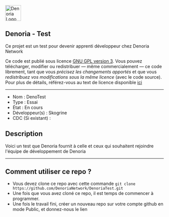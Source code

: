 <img src="https://i.imgur.com/O3ElN9Y.png" alt="Denoria Logo" width="50"/>

## Denoria - Test

Ce projet est un test pour devenir apprenti développeur chez Denoria Network

Ce code est publié sous licence [GNU GPL version 3](https://www.gnu.org/licenses/quick-guide-gplv3.fr.html). Vous pouvez télécharger, modifier ou redistribuer — même commercialement — ce code librement, tant que vous *précisez les changements apportés* et que vous *redistribuez vos modifications sous la même licence* (avec le code source).
Pour plus de détails, référez-vous au text de licence disponible [ici](LICENSE)

------------------------------------

- Nom : DenoTest
- Type : Essai
- État : En cours
- Développeur(s) : Skogrine
- CDC (Si existant) :

## Description
Voici un test que Denoria fournit à celle et ceux qui souhaitent rejoindre l'équipe de développement de Denoria

------------------------------------

## Comment utiliser ce repo ?
* Vous devez clone ce repo avec cette commande `git clone https://github.com/DenoriaNetwork/DenoriaTest.git`
* Une fois que vous avez cloné ce repo, il est temps de commencer à programmer.
* Une fois le travail fini, créer un nouveau repo sur votre compte github en mode Public, et donnez-nous le lien